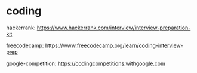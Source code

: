 # coding

hackerrank: <https://www.hackerrank.com/interview/interview-preparation-kit>

freecodecamp: <https://www.freecodecamp.org/learn/coding-interview-prep>

google-competition: <https://codingcompetitions.withgoogle.com>


<!--
## hackerrank



--------

## freecodecamp

-->

